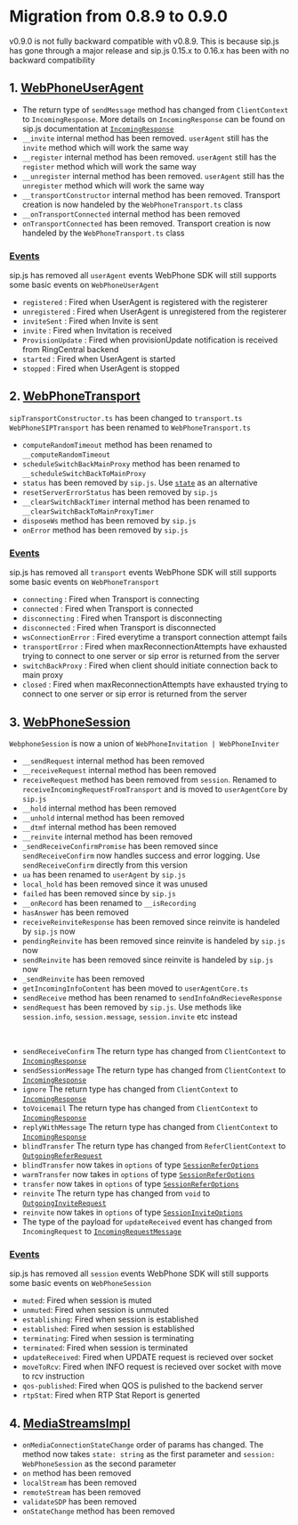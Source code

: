 # Migration from 0.8.9 to 0.9.0

v0.9.0 is not fully backward compatible with v0.8.9. This is because sip.js has gone through a major release and sip.js 0.15.x to 0.16.x has been with no backward compatibility

## 1. [WebPhoneUserAgent](docs/api/interfaces/WebPhoneUserAgent.md)

- The return type of `sendMessage` method has changed from `ClientContext` to `IncomingResponse`.
More details on `IncomingResponse` can be found on sip.js documentation at [`IncomingResponse`](https://github.com/onsip/SIP.js/blob/master/docs/core/sip.js.incomingresponse.md)
- `__invite` internal method has been removed. `userAgent` still has the `invite` method which will work the same way
- `__register` internal method has been removed. `userAgent` still has the `register` method which will work the same way
- `__unregister` internal method has been removed. `userAgent` still has the `unregister` method which will work the same way
- `__transportConstructor` internal method has been removed. Transport creation is now handeled by the `WebPhoneTransport.ts` class
- `__onTransportConnected` internal method has been removed
- `onTransportConnected` has been removed. Transport creation is now handeled by the `WebPhoneTransport.ts` class

### [Events](docs/api/interfaces/WebPhoneEvents.md#useragent)

sip.js has removed all `userAgent` events
WebPhone SDK will still supports some basic events on `WebPhoneUserAgent`
- `registered` : Fired when UserAgent is registered with the registerer
- `unregistered` : Fired when UserAgent is unregistered from the registerer
- `inviteSent` : Fired when Invite is sent
- `invite` : Fired when Invitation is received
- `ProvisionUpdate` : Fired when provisionUpdate notification is received from RingCentral backend
- `started` : Fired when UserAgent is started
- `stopped` : Fired when UserAgent is stopped


## 2. [WebPhoneTransport](docs/api/interfaces/WebPhoneTransport.md)

`sipTransportConstructor.ts` has been changed to `transport.ts`
`WebPhoneSIPTransport` has been renamed to `WebPhoneTransport.ts`

- `computeRandomTimeout` method has been renamed to `__computeRandomTimeout`
- `scheduleSwitchBackMainProxy` method has been renamed to `__scheduleSwitchBackToMainProxy`
- `status` has been removed by `sip.js`. Use [`state`](https://github.com/onsip/SIP.js/blob/master/docs/transport/sip.js.transport.state.md) as an alternative
- `resetServerErrorStatus` has been removed by `sip.js`
- `__clearSwitchBackTimer` internal method has been renamed to `__clearSwitchBackToMainProxyTimer`
- `disposeWs` method has been removed by `sip.js`
- `onError` method has been removed by `sip.js`

### [Events](docs/api/interfaces/WebPhoneEvents.md#transport)

sip.js has removed all `transport` events
WebPhone SDK will still supports some basic events on `WebPhoneTransport`
- `connecting` : Fired when Transport is connecting
- `connected` : Fired when Transport is connected
- `disconnecting` : Fired when Transport is disconnecting
- `disconnected` : Fired when Transport is disconnected
- `wsConnectionError` : Fired everytime a transport connection attempt fails
- `transportError` : Fired when maxReconnectionAttempts have exhausted trying to connect to one server or sip error is returned from the server
- `switchBackProxy` : Fired when client should initiate connection back to main proxy
- `closed` : Fired when maxReconnectionAttempts have exhausted trying to connect to one server or sip error is returned from the server

## 3. [WebPhoneSession](docs/api/modules.md#webphonesession)

`WebphoneSession` is now a union of `WebPhoneInvitation | WebPhoneInviter`
- `__sendRequest` internal method has been removed
- `__receiveRequest` internal method has been removed
- `receiveRequest` method has been removed from `session`. Renamed to `receiveIncomingRequestFromTransport` and is moved to `userAgentCore` by `sip.js`
- `__hold` internal method has been removed
- `__unhold` internal method has been removed
- `__dtmf` internal method has been removed
- `__reinvite` internal method has been removed
- `_sendReceiveConfirmPromise` has been removed since `sendReceiveConfirm` now handles success and error logging. Use `sendReceiveConfirm` directly from this version
- `ua` has been renamed to `userAgent` by `sip.js`
- `local_hold` has been removed since it was unused
- `failed` has been removed since by `sip.js`
- `__onRecord` has been renamed to `__isRecording`
- `hasAnswer` has been removed
- `receiveReinviteResponse` has been removed since reinvite is handeled by `sip.js` now
- `pendingReinvite` has been removed since reinvite is handeled by `sip.js` now
- `sendReinvite` has been removed since reinvite is handeled by `sip.js` now
- `_sendReinvite` has been removed
- `getIncomingInfoContent` has been moved to `userAgentCore.ts`
- `sendReceive` method has been renamed to `sendInfoAndRecieveResponse`
- `sendRequest` has been removed by `sip.js`. Use methods like `session.info`, `session.message`, `session.invite` etc instead

<br/>

- `sendReceiveConfirm` The return type has changed from `ClientContext` to [`IncomingResponse`](https://github.com/onsip/SIP.js/blob/master/docs/core/sip.js.incomingresponse.md)
- `sendSessionMessage` The return type has changed from `ClientContext` to [`IncomingResponse`](https://github.com/onsip/SIP.js/blob/master/docs/core/sip.js.incomingresponse.md)
- `ignore` The return type has changed from `ClientContext` to [`IncomingResponse`](https://github.com/onsip/SIP.js/blob/master/docs/core/sip.js.incomingresponse.md)
- `toVoicemail` The return type has changed from `ClientContext` to [`IncomingResponse`](https://github.com/onsip/SIP.js/blob/master/docs/core/sip.js.incomingresponse.md)
- `replyWithMessage` The return type has changed from `ClientContext` to [`IncomingResponse`](https://github.com/onsip/SIP.js/blob/master/docs/core/sip.js.incomingresponse.md)
- `blindTransfer` The return type has changed from `ReferClientContext` to [`OutgoingReferRequest`](https://github.com/onsip/SIP.js/blob/master/docs/core/sip.js.outgoingreferrequest.md)
- `blindTransfer` now takes in `options` of type [`SessionReferOptions`](https://github.com/onsip/SIP.js/blob/master/docs/api/sip.js.sessionreferoptions.md)
- `warmTransfer` now takes in `options` of type [`SessionReferOptions`](https://github.com/onsip/SIP.js/blob/master/docs/api/sip.js.sessionreferoptions.md)
- `transfer` now takes in `options` of type [`SessionReferOptions`](https://github.com/onsip/SIP.js/blob/master/docs/api/sip.js.sessionreferoptions.md)
- `reinvite` The return type has changed from `void` to [`OutgoingInviteRequest`](https://github.com/onsip/SIP.js/blob/master/docs/core/sip.js.outgoinginviterequest.md)
- `reinvite` now takes in `options` of type [`SessionInviteOptions`](https://github.com/onsip/SIP.js/blob/master/docs/api/sip.js.sessioninviteoptions.md)
- The type of the payload for `updateReceived` event has changed from `IncomingRequest` to [`IncomingRequestMessage`](https://github.com/onsip/SIP.js/blob/master/docs/core/sip.js.incomingrequestmessage.md)

### [Events](docs/api/interfaces/WebPhoneEvents.md#session)

sip.js has removed all `session` events
WebPhone SDK will still supports some basic events on `WebPhoneSession`

- `muted`: Fired when session is muted
- `unmuted`: Fired when session is unmuted
- `establishing`: Fired when session is established
- `established`: Fired when session is established
- `terminating`: Fired when session is terminating
- `terminated`: Fired when session is terminated
- `updateReceived`: Fired when UPDATE request is recieved over socket
- `moveToRcv`: Fired when INFO request is recieved over socket with move to rcv instruction
- `qos-published`: Fired when QOS is pulished to the backend server
- `rtpStat`: Fired when RTP Stat Report is generted

## 4. [MediaStreamsImpl](docs/api/classes/MediaStreamsImpl.md)
- `onMediaConnectionStateChange` order of params has changed. The method now takes `state: string` as the first parameter and `session: WebPhoneSession` as the second parameter
- `on` method has been removed
- `localStream` has been removed
- `remoteStream` has been removed
- `validateSDP` has been removed
- `onStateChange` method has been removed
